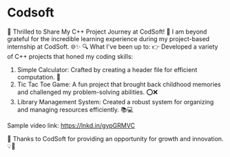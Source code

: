 # Codsoft
🚀 Thrilled to Share My C++ Project Journey at CodSoft! 🚀
I am beyond grateful for the incredible learning experience during my project-based internship at CodSoft. 🌐✨
🔍 What I've been up to:
👉 Developed a variety of C++ projects that honed my coding skills:
1. Simple Calculator: Crafted by creating a header file for efficient computation. 🧮
2. Tic Tac Toe Game: A fun project that brought back childhood memories and challenged my problem-solving abilities. ⭕❌
3. Library Management System: Created a robust system for organizing and managing resources efficiently. 📚💻

Sample video link: https://lnkd.in/gvpGRMVC 

🙏 Thanks to CodSoft for providing an opportunity for growth and innovation. 💡🚀
